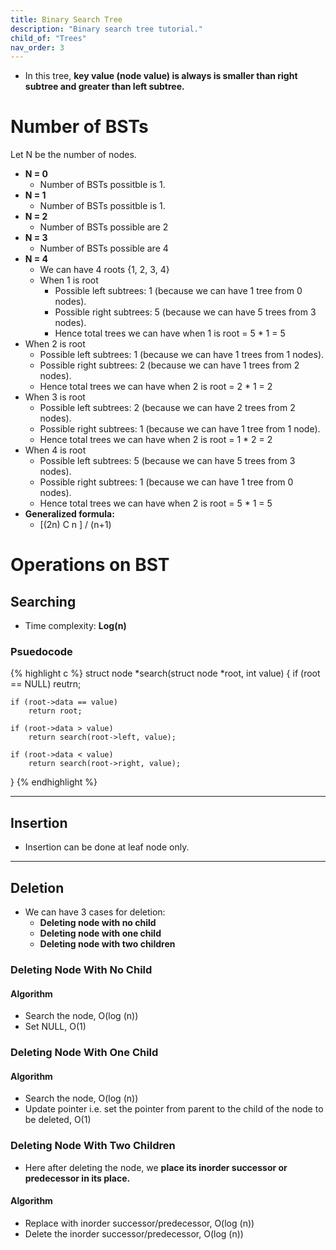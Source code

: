 ```yaml
---
title: Binary Search Tree
description: "Binary search tree tutorial."
child_of: "Trees"
nav_order: 3
---
```


- In this tree, **key value (node value) is always is smaller than right subtree and greater than left subtree.**

# Number of BSTs

Let N be the number of nodes.

- **N = 0**
    - Number of BSTs possitble is 1.
- **N = 1**
    - Number of BSTs possitble is 1.
- **N = 2**
    - Number of BSTs possible are 2
- **N = 3**
    - Number of BSTs possible are 4
- **N = 4**
    - We can have 4 roots {1, 2, 3, 4}
    - When 1 is root 
        - Possible left subtrees: 1 (because we can have 1 tree from 0 nodes).
        - Possible right subtrees: 5 (because we can have 5 trees from 3 nodes).
        - Hence total trees we can have when 1 is root = 5 * 1 = 5
- When 2 is root
    - Possible left subtrees: 1 (because we can have 1 trees from 1 nodes).
    - Possible right subtrees: 2 (because we can have 1 trees from 2 nodes).
    - Hence total trees we can have when 2 is root = 2 * 1 = 2
- When 3 is root
    - Possible left subtrees: 2 (because we can have 2 trees from 2 nodes).
    - Possible right subtrees: 1 (because we can have 1 tree from 1 node).
    - Hence total trees we can have when 2 is root = 1 * 2 = 2
- When 4 is root
    - Possible left subtrees: 5 (because we can have 5 trees from 3 nodes).
    - Possible right subtrees: 1 (because we can have 1 tree from 0 nodes).
    - Hence total trees we can have when 2 is root = 5 * 1 = 5
- **Generalized formula:**
    - [(2n) C n ] / (n+1)



# Operations on BST

## Searching

- Time complexity: **Log(n)**

### Psuedocode

{% highlight c %}
struct node *search(struct node *root, int value) {
    if (root == NULL) 
        reutrn;
    
    if (root->data == value)
        return root;
    
    if (root->data > value)
        return search(root->left, value);
    
    if (root->data < value)
        return search(root->right, value);
}
{% endhighlight %}

***

## Insertion

- Insertion can be done at leaf node only.

***

## Deletion

- We can have 3 cases for deletion:
    - **Deleting node with no child**
    - **Deleting node with one child**
    - **Deleting node with two children**

### Deleting Node With No Child

#### Algorithm

- Search the node, O(log (n))
- Set NULL, O(1)

### Deleting Node With One Child

#### Algorithm

- Search the node, O(log (n))
- Update pointer i.e. set the pointer from parent to the child of the node to be deleted, O(1)

### Deleting Node With Two Children

- Here after deleting the node, we **place its inorder successor or predecessor in its place.**

#### Algorithm

- Replace with inorder successor/predecessor, O(log (n))
- Delete the inorder successor/predecessor, O(log (n))